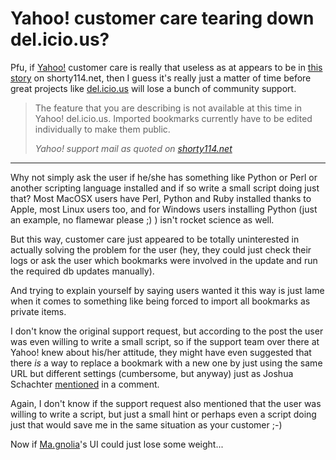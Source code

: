 # Yahoo! customer care tearing down del.icio.us?

Pfu, if [Yahoo!](http://www.yahoo.com) customer care is really that useless as at appears to be in [this story](http://shorty114.net/2007/02/delicious_idiocy) on shorty114.net, then I guess it's really just a matter of time before great projects like [del.icio.us](http://del.icio.us) will lose a bunch of community support.

<blockquote><p>The feature that you are describing is not available at this time in Yahoo! del.icio.us. Imported bookmarks currently have to be edited individually to make them public.</p><cite>Yahoo! support mail as quoted on <a href="http://shorty114.net/2007/02/delicious_idiocy">shorty114.net</a></cite></blockquote>



-------------------------------



Why not simply ask the user if he/she has something like Python or Perl or another scripting language installed and if so write a small script doing just that? Most MacOSX users have Perl, Python and Ruby installed thanks to Apple, most Linux users too, and for Windows users installing Python (just an example, no flamewar please ;) ) isn't rocket science as well.

But this way, customer care just appeared to be totally uninterested in actually solving the problem for the user (hey, they could just check their logs or ask the user which bookmarks were involved in the update and run the required db updates manually).

And trying to explain yourself by saying users wanted it this way is just lame when it comes to something like being forced to import all bookmarks as private items.

I don't know the original support request, but according to the post the user was even willing to write a small script, so if the support team over there at Yahoo! knew about his/her attitude, they might have even suggested that there _is_ a way to replace a bookmark with a new one by just using the same URL but different settings (cumbersome, but anyway) just as Joshua Schachter [mentioned](http://shorty114.net/2007/02/delicious_idiocy#comment-657) in a comment.

Again, I don't know if the support request also mentioned that the user was willing to write a script, but just a small hint or perhaps even a script doing just that would save me in the same situation as your customer ;-) 

Now if [Ma.gnolia](http://ma.gnolia.com)'s UI could just lose some weight...